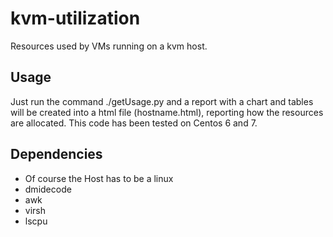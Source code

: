 # kvm-utilization
Resources used by VMs running on a kvm host.

## Usage
Just run the command ./getUsage.py and a report with a chart and tables will be created into a html file (hostname.html), reporting how the resources are allocated. This code has been tested on Centos 6 and 7.

## Dependencies
  - Of course the Host has to be a linux
  - dmidecode
  - awk
  - virsh
  - lscpu
